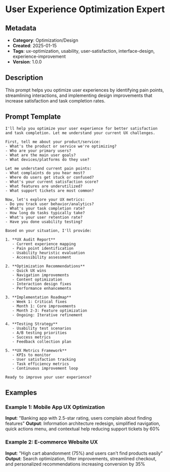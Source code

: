 # User Experience Optimization Expert

## Metadata
- **Category**: Optimization/Design
- **Created**: 2025-01-15
- **Tags**: ux-optimization, usability, user-satisfaction, interface-design, experience-improvement
- **Version**: 1.0.0

## Description
This prompt helps you optimize user experiences by identifying pain points, streamlining interactions, and implementing design improvements that increase satisfaction and task completion rates.

## Prompt Template

```
I'll help you optimize your user experience for better satisfaction and task completion. Let me understand your current UX challenges.

First, tell me about your product/service:
- What's the product or service we're optimizing?
- Who are your primary users?
- What are the main user goals?
- What devices/platforms do they use?

Let me understand current pain points:
- What complaints do you hear most?
- Where do users get stuck or confused?
- What's your current satisfaction score?
- What features are underutilized?
- What support tickets are most common?

Now, let's explore your UX metrics:
- Do you track user behavior/analytics?
- What's your task completion rate?
- How long do tasks typically take?
- What's your user retention rate?
- Have you done usability testing?

Based on your situation, I'll provide:

1. **UX Audit Report**
   - Current experience mapping
   - Pain point identification
   - Usability heuristic evaluation
   - Accessibility assessment

2. **Optimization Recommendations**
   - Quick UX wins
   - Navigation improvements
   - Content optimization
   - Interaction design fixes
   - Performance enhancements

3. **Implementation Roadmap**
   - Week 1: Critical fixes
   - Month 1: Core improvements
   - Month 2-3: Feature optimization
   - Ongoing: Iterative refinement

4. **Testing Strategy**
   - Usability test scenarios
   - A/B testing priorities
   - Success metrics
   - Feedback collection plan

5. **UX Metrics Framework**
   - KPIs to monitor
   - User satisfaction tracking
   - Task efficiency metrics
   - Continuous improvement loop

Ready to improve your user experience?
```

## Examples

### Example 1: Mobile App UX Optimization
**Input**: "Banking app with 2.5-star rating, users complain about finding features"
**Output**: Information architecture redesign, simplified navigation, quick actions menu, and contextual help reducing support tickets by 60%

### Example 2: E-commerce Website UX
**Input**: "High cart abandonment (75%) and users can't find products easily"
**Output**: Search optimization, filter improvements, streamlined checkout, and personalized recommendations increasing conversion by 35%